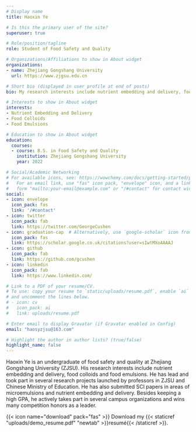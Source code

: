 ```yaml
---
# Display name
title: Haoxin Ye

# Is this the primary user of the site?
superuser: true

# Role/position/tagline
role: Student of Food Safety and Quality

# Organizations/Affiliations to show in About widget
organizations:
- name: Zhejiang Gongshang University
  url: https://www.zjgsu.edu.cn

# Short bio (displayed in user profile at end of posts)
bio: My research interests include nutrient embedding and delivery, food colloids and food emulsions.

# Interests to show in About widget
interests:
- Nutrient Embedding and Delivery
- Food Colloids
- Food Emulsions

# Education to show in About widget
education:
  courses:
  - course: B.S. in Food Safety and Quality
    institution: Zhejiang Gongshang University
    year: 2022

# Social/Academic Networking
# For available icons, see: https://wowchemy.com/docs/getting-started/page-builder/#icons
#   For an email link, use "fas" icon pack, "envelope" icon, and a link in the
#   form "mailto:your-email@example.com" or "/#contact" for contact widget.
social:
- icon: envelope
  icon_pack: fas
  link: '/#contact'
- icon: twitter
  icon_pack: fab
  link: https://twitter.com/GeorgeCushen
- icon: graduation-cap  # Alternatively, use `google-scholar` icon from `ai` icon pack
  icon_pack: fas
  link: https://scholar.google.co.uk/citations?user=sIwtMXoAAAAJ
- icon: github
  icon_pack: fab
  link: https://github.com/gcushen
- icon: linkedin
  icon_pack: fab
  link: https://www.linkedin.com/

# Link to a PDF of your resume/CV.
# To use: copy your resume to `static/uploads/resume.pdf`, enable `ai` icons in `params.toml`, 
# and uncomment the lines below.
# - icon: cv
#   icon_pack: ai
#   link: uploads/resume.pdf

# Enter email to display Gravatar (if Gravatar enabled in Config)
email: "haosyzjsu@163.com"

# Highlight the author in author lists? (true/false)
highlight_name: false
---
```


Haoxin Ye is an undergraduate of food safety and quality at Zhejiang Gongshang University (ZJSU). His research interests include nutrient embedding and delivery, food colloids and food emulsions. He has lead and took part in several research projects launched by professors in ZJSU and Chinese Ministry of Education. He has also submitted SCI papers in areas of microemulsions and nutrient embedding and delivery. Besides keeping a high GPA, he actively takes part in several campus organizations and wins many competition honors as a leader.


{{< icon name="download" pack="fas" >}} Download my {{< staticref "uploads/demo_resume.pdf" "newtab" >}}resumé{{< /staticref >}}.
